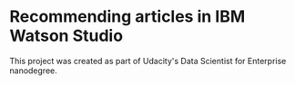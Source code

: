 # Recommending articles in IBM Watson Studio

This project was created as part of Udacity's Data Scientist for Enterprise nanodegree.
